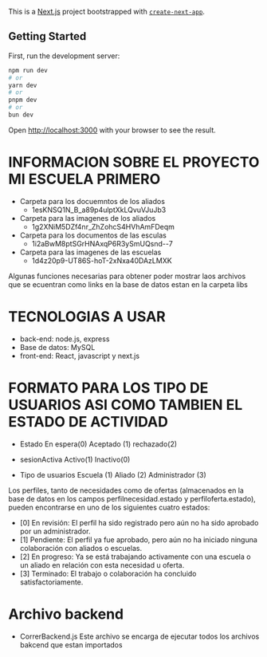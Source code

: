 This is a [Next.js](https://nextjs.org) project bootstrapped with [`create-next-app`](https://github.com/vercel/next.js/tree/canary/packages/create-next-app).

## Getting Started

First, run the development server:

```bash
npm run dev
# or
yarn dev
# or
pnpm dev
# or
bun dev
```

Open [http://localhost:3000](http://localhost:3000) with your browser to see the result.

# INFORMACION SOBRE EL PROYECTO MI ESCUELA PRIMERO

- Carpeta para los docuemntos de los aliados
  - 1esKNSQ1N_B_a89p4ulptXkLQvuVJuJb3
- Carpeta para las imagenes de los aliados
  - 1g2XNiM5DZf4nr_ZhZohcS4HVhAmFDeqm
- Carpeta para los documentos de las esculas
  - 1i2aBwM8ptSGrHNAxqP6R3ySmUQsnd--7
- Carpeta para las imagenes de las escuelas
  - 1d4z20p9-UT86S-hoT-2xNxa40DAzLMXK

Algunas funciones necesarias para obtener poder mostrar laos archivos que se ecuentran como links en la base de datos estan en la carpeta libs

# TECNOLOGIAS A USAR

- back-end: node.js, express
- Base de datos: MySQL
- front-end: React, javascript y next.js

# FORMATO PARA LOS TIPO DE USUARIOS ASI COMO TAMBIEN EL ESTADO DE ACTIVIDAD

- Estado
  En espera(0)
  Aceptado (1)
  rechazado(2)

- sesionActiva
  Activo(1)
  Inactivo(0)

- Tipo de usuarios
  Escuela (1)
  Aliado (2)
  Administrador (3)

Los perfiles, tanto de necesidades como de ofertas (almacenados en la base de datos en los campos perfilnecesidad.estado y perfiloferta.estado), pueden encontrarse en uno de los siguientes cuatro estados:

* [0] En revisión: El perfil ha sido registrado pero aún no ha sido aprobado por un administrador.
* [1] Pendiente: El perfil ya fue aprobado, pero aún no ha iniciado ninguna colaboración con aliados o escuelas.
* [2] En progreso: Ya se está trabajando activamente con una escuela o un aliado en relación con esta necesidad u oferta.
* [3] Terminado: El trabajo o colaboración ha concluido satisfactoriamente.

# Archivo backend

- CorrerBackend.js
  Este archivo se encarga de ejecutar todos los archivos bakcend que estan importados
